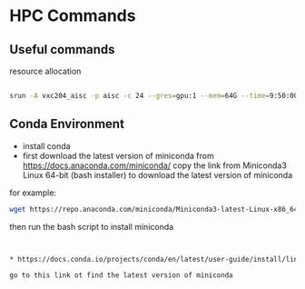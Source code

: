 # HPC Commands



## Useful commands


resource allocation
    
```bash

srun -A vxc204_aisc -p aisc -c 24 --gres=gpu:1 --mem=64G --time=9:50:00 --pty bash

```



## Conda Environment


* install conda
* first download the latest version of miniconda from  https://docs.anaconda.com/miniconda/
copy the link from Miniconda3 Linux 64-bit (bash installer) to download the latest version of miniconda

for example:
```bash
wget https://repo.anaconda.com/miniconda/Miniconda3-latest-Linux-x86_64.sh
```

then run the bash script to install miniconda

```bash


* https://docs.conda.io/projects/conda/en/latest/user-guide/install/linux.html

go to this link ot find the latest version of miniconda
